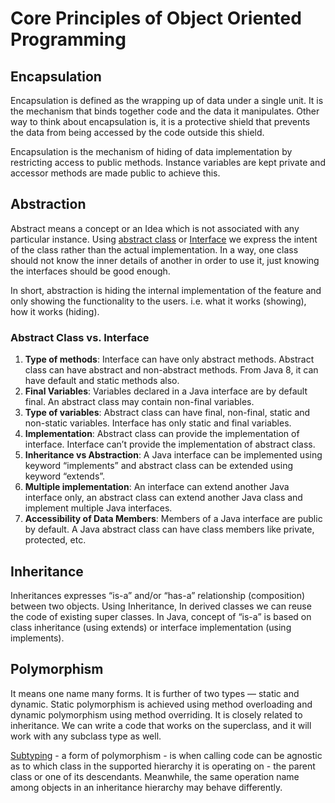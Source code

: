 # Core Principles of Object Oriented Programming

## Encapsulation
Encapsulation is defined as the wrapping up of data under a single unit. It is the mechanism that binds together code and the data it manipulates. Other way to think about encapsulation is, it is a protective shield that prevents the data from being accessed by the code outside this shield.  

Encapsulation is the mechanism of hiding of data implementation by restricting access to public methods. Instance variables are kept private and accessor methods are made public to achieve this.

## Abstraction
Abstract means a concept or an Idea which is not associated with any particular instance. Using [abstract class](https://www.geeksforgeeks.org/abstract-classes-in-java/) or [Interface](https://www.geeksforgeeks.org/interfaces-in-java/) we express the intent of the class rather than the actual implementation. In a way, one class should not know the inner details of another in order to use it, just knowing the interfaces should be good enough.  

In short, abstraction is hiding the internal implementation of the feature and only showing the functionality to the users. i.e. what it works (showing), how it works (hiding). 

### Abstract Class vs. Interface 
1. **Type of methods**: Interface can have only abstract methods. Abstract class can have abstract and non-abstract methods. From Java 8, it can have default and static methods also.
2. **Final Variables**: Variables declared in a Java interface are by default final. An abstract class may contain non-final variables.
3. **Type of variables**: Abstract class can have final, non-final, static and non-static variables. Interface has only static and final variables.
4. **Implementation**: Abstract class can provide the implementation of interface. Interface can’t provide the implementation of abstract class.
5. **Inheritance vs Abstraction**: A Java interface can be implemented using keyword “implements” and abstract class can be extended using keyword “extends”.
6. **Multiple implementation**: An interface can extend another Java interface only, an abstract class can extend another Java class and implement multiple Java interfaces.
7. **Accessibility of Data Members**: Members of a Java interface are public by default. A Java abstract class can have class members like private, protected, etc.

## Inheritance
Inheritances expresses “is-a” and/or “has-a” relationship (composition) between two objects. Using Inheritance, In derived classes we can reuse the code of existing super classes. In Java, concept of “is-a” is based on class inheritance (using extends) or interface implementation (using implements).

## Polymorphism
It means one name many forms. It is further of two types — static and dynamic. Static polymorphism is achieved using method overloading and dynamic polymorphism using method overriding. It is closely related to inheritance. We can write a code that works on the superclass, and it will work with any subclass type as well.  

[Subtyping](https://en.wikipedia.org/wiki/Subtyping) - a form of polymorphism - is when calling code can be agnostic as to which class in the supported hierarchy it is operating on - the parent class or one of its descendants. Meanwhile, the same operation name among objects in an inheritance hierarchy may behave differently.